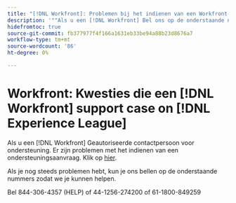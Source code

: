 ```yaml
---
title: "[!DNL Workfront]: Problemen bij het indienen van een Workfront-ondersteuningskwestie op Experience League"
description: '""Als u een [!DNL Workfront] Bel ons op de onderstaande nummers om u te helpen.'
hidefromtoc: true
source-git-commit: fb377977f4f166a1631eb33be94a88b23d8676a7
workflow-type: tm+mt
source-wordcount: '86'
ht-degree: 0%

---
```



# Workfront: Kwesties die een [!DNL Workfront] support case on [!DNL Experience League]

Als u een [!DNL Workfront] Geautoriseerde contactpersoon voor ondersteuning. Er zijn problemen met het indienen van een ondersteuningsaanvraag. Klik op [hier](https://workfrontpartners.force.com/one/s/).

Als je nog steeds problemen hebt, kun je ons bellen op de onderstaande nummers zodat we je kunnen helpen.

Bel 844-306-4357 (HELP) of 44-1256-274200 of 61-1800-849259
